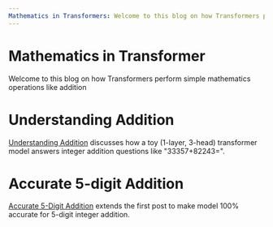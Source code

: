 ```yaml
---
Mathematics in Transformers: Welcome to this blog on how Transformers perform simple mathematics operations like addition  
---
```


# Mathematics in Transformer 
Welcome to this blog on how Transformers perform simple mathematics operations like addition  

# Understanding Addition
<a href="{{site.url}}/2023/10/14/Understanding-Addition.html">Understanding Addition</a> discusses how a toy (1-layer, 3-head) transformer model answers integer addition questions like "33357+82243=". 

# Accurate 5-digit Addition
<a href="{{site.url}}/2023/10/19/Accurate-5-Digit-Addition.html">Accurate 5-Digit Addition</a> extends the first post to make model 100% accurate for 5-digit integer addition.

